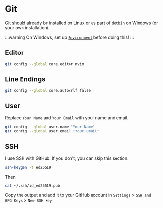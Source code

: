 # Git
Git should already be installed on Linux or as part of `dotbin` on Windows (or your own installation).

:::warning
On Windows, set up [`Environment`](../windows/env.md) before doing this!
:::

## Editor
```bash
git config --global core.editor nvim
```

## Line Endings
```bash
git config --global core.autocrlf false
```

## User
Replace `Your Name` and `Your Email` with your name and email.
```bash
git config --global user.name "Your Name"
git config --global user.email "Your Email"
```

## SSH
I use SSH with GitHub. If you don't, you can skip this section.
```bash
ssh-keygen -t ed25519
```
Then
```bash
cat ~/.ssh/id_ed25519.pub
```
Copy the output and add it to your GitHub account in `Settings` > `SSH and GPG Keys` > `New SSH Key`
